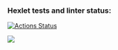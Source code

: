 ### Hexlet tests and linter status:
[![Actions Status](https://github.com/SnowColdVodka/java-project-lvl1/workflows/hexlet-check/badge.svg)](https://github.com/SnowColdVodka/java-project-lvl1/actions)

<a href="https://codeclimate.com/github/codeclimate/codeclimate/maintainability"><img src="https://api.codeclimate.com/v1/badges/a99a88d28ad37a79dbf6/maintainability" /></a>

